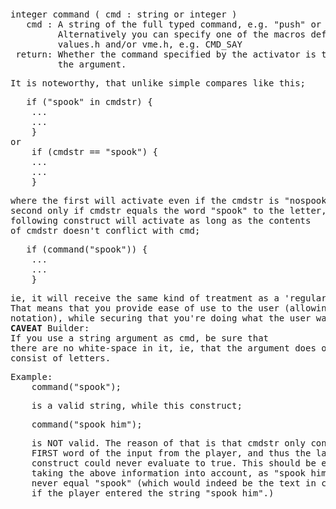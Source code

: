 <div class="mw-parser-output"><p><br />
<span id="bfcomm"></span>
</p>
<pre>integer command ( cmd&#160;: string or integer )
   cmd&#160;: A string of the full typed command, e.g. "push" or "say".
         Alternatively you can specify one of the macros defined in
         values.h and/or vme.h, e.g. CMD_SAY
 return: Whether the command specified by the activator is the one of
         the argument.
</pre>
<pre>It is noteworthy, that unlike simple compares like this;
</pre>
<pre>	if ("spook" in cmdstr) {
	...
	...
	}
or
	if (cmdstr == "spook") {
	...
	...
	}
</pre>
<pre>where the first will activate even if the cmdstr is "nospook", and the
second only if cmdstr equals the word "spook" to the letter, the
following construct will activate as long as the contents
of cmdstr doesn't conflict with cmd;
</pre>
<pre>	if (command("spook")) {
	...
	...
	}
</pre>
<pre>ie, it will receive the same kind of treatment as a 'regular' command.
That means that you provide ease of use to the user (allowing shorthand
notation), while securing that you're doing what the user wants.
<strong>CAVEAT</strong> Builder:
If you use a string argument as cmd, be sure that
there are no white-space in it, ie, that the argument does only
consist of letters.
</pre>
<pre>Example:
    command("spook");
</pre>
<pre>    is a valid string, while this construct;
</pre>
<pre>    command("spook him");
</pre>
<pre>    is NOT valid. The reason of that is that cmdstr only contains the
    FIRST word of the input from the player, and thus the latter
    construct could never evaluate to true. This should be evident
    taking the above information into account, as "spook him" could
    never equal "spook" (which would indeed be the text in cmdstr
    if the player entered the string "spook him".)
</pre></div>